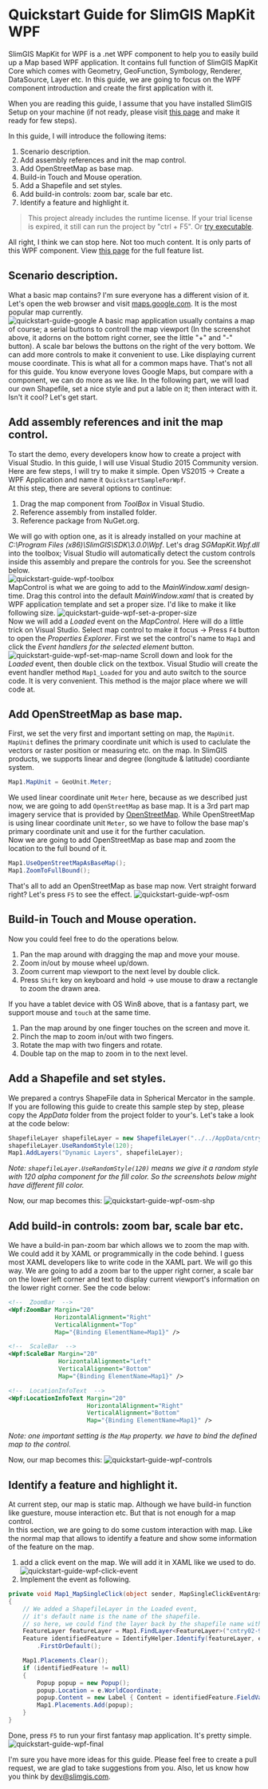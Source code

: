 # Quickstart Guide for SlimGIS MapKit WPF
SlimGIS MapKit for WPF is a .net WPF component to help you to easily build up a Map based WPF application. It contains full function of SlimGIS MapKit Core which comes with Geometry, GeoFunction, Symbology, Renderer, DataSource, Layer etc. In this guide, we are going to focus on the WPF component introduction and create the first application with it.

When you are reading this guide, I assume that you have installed SlimGIS Setup on your machine (if not ready, please visit [this page](http://www.slimgis.com/developers/installation) and make it ready for few steps).

In this guide, I will introduce the following items:

1. Scenario description.
2. Add assembly references and init the map control.
3. Add OpenStreetMap as base map.
4. Build-in Touch and Mouse operation.
5. Add a Shapefile and set styles.
5. Add build-in controls: zoom bar, scale bar etc.
7. Identify a feature and highlight it.

> This project already includes the runtime license. If your trial license is expired, it still can run the project by "ctrl + F5". Or [try executable](https://github.com/SlimGIS/QuickstartSampleForWPF/releases). 

All right, I think we can stop here. Not too much content. It is only parts of this WPF component. View [this page](#) for the full feature list.

## Scenario description.
What a basic map contains? I'm sure everyone has a different vision of it. Let's open the web browser and visit [maps.google.com](https://www.google.com/maps). It is the most popular map currently.  
![quickstart-guide-google](http://p1.bqimg.com/567571/baf5b2a702cd22b2.png)
A basic map application usually contains a map of course; a serial buttons to controll the map viewport (In the screenshot above, it adorns on the bottom right corner, see the little "+" and "-" button). A scale bar belows the buttons on the right of the very bottom. We can add more controls to make it convenient to use. Like displaying current mouse coordinate. This is what all for a common maps have. That's not all for this guide. You know everyone loves Google Maps, but compare with a component, we can do more as we like. In the following part, we will load our own Shapefile, set a nice style and put a lable on it; then interact with it. Isn't it cool? Let's get start.

## Add assembly references and init the map control.
To start the demo, every developers know how to create a project with Visual Studio. In this guide, I will use Visual Studio 2015 Community version. Here are few steps, I will try to make it simple. Open VS2015 -> Create a WPF Application and name it `QuickstartSampleForWpf`.  
At this step, there are several options to continue:

1. Drag the map component from *ToolBox* in Visual Studio.
2. Reference assembly from installed folder.
3. Reference package from NuGet.org.

We will go with option one, as it is already installed on your machine at *C:\Program Files (x86)\SlimGIS\SDK\3.0.0\Wpf*. Let's drag *SGMapKit.Wpf.dll* into the toolbox; Visual Studio will automatically detect the custom controls inside this assembly and prepare the controls for you. See the screenshot below.  
![quickstart-guide-wpf-toolbox](http://p1.bpimg.com/567571/89bfc2a2bcfda73d.png)  
MapControl is what we are going to add to the *MainWindow.xaml* design-time. Drag this control into the default *MainWindow.xaml* that is created by WPF application template and set a proper size. I'd like to make it like following size.
![quickstart-guide-wpf-set-a-proper-size](http://p1.bpimg.com/567571/8dc84d9cce26dcc8.png)  
Now we will add a *Loaded* event on the *MapControl*. Here will do a little trick on Visual Studio. Select map control to make it focus -> Press `F4` button to open the *Properties Explorer*. First we set the control's name to `Map1` and click the *Event handlers for the selected element* button. ![quickstart-guide-wpf-set-map-name](http://p1.bpimg.com/567571/3ee8c36d76dbb734.png)  Scroll down and look for the *Loaded* event, then double click on the textbox. Visual Studio will create the event handler method `Map1_Loaded` for you and auto switch to the source code. It is very convenient. This method is the major place where we will code at.

## Add OpenStreetMap as base map.
First, we set the very first and important setting on map, the `MapUnit`. `MapUnit` defines the primary coordinate unit which is used to caclulate the vectors or raster position or measuring etc. on the map. In SlimGIS products, we supports linear and degree (longitude & latitude) coordiante system.
```csharp
Map1.MapUnit = GeoUnit.Meter;
```
We used linear coordinate unit `Meter` here, because as we described just now, we are going to add `OpenStreetMap` as base map. It is a 3rd part map imagery service that is provided by [OpenStreetMap](http://www.openstreetmap.org). While OpenStreetMap is using linear coordinate unit `Meter`, so we have to follow the base map's primary coordinate unit and use it for the further caculation.  
Now we are going to add OpenStreetMap as base map and zoom the location to the full bound of it.
```csharp
Map1.UseOpenStreetMapAsBaseMap();
Map1.ZoomToFullBound();
```
That's all to add an OpenStreetMap as base map now. Vert straight forward right? Let's press `F5` to see the effect.
![quickstart-guide-wpf-osm](http://i1.piimg.com/567571/343ef1d7c3eab3b0.png)

## Build-in Touch and Mouse operation.
Now you could feel free to do the operations below. 

1. Pan the map around with dragging the map and move your mouse.
2. Zoom in/out by mouse wheel up/down.
3. Zoom current map viewport to the next level by double click.  
4. Press `Shift` key on keyboard and hold -> use mouse to draw a rectangle to zoom the drawn area.

If you have a tablet device with OS Win8 above, that is a fantasy part, we support mouse and `touch` at the same time.

1. Pan the map around by one finger touches on the screen and move it.
2. Pinch the map to zoom in/out with two fingers.
3. Rotate the map with two fingers and rotate.
4. Double tap on the map to zoom in to the next level.  

## Add a Shapefile and set styles.
We prepared a contrys ShapeFile data in Spherical Mercator in the sample. If you are following this guide to create this sample step by step, please copy the *AppData* folder from the project folder to your's. Let's take a look at the code below:
```csharp
ShapefileLayer shapefileLayer = new ShapefileLayer("../../AppData/cntry02-900913.shp");
shapefileLayer.UseRandomStyle(120);
Map1.AddLayers("Dynamic Layers", shapefileLayer);
```
*Note: `shapefileLayer.UseRandomStyle(120)` means we give it a random style with 120 alpha component for the fill color. So the screenshots below might have different fill color.*  

Now, our map becomes this:
![quickstart-guide-wpf-osm-shp](http://i1.piimg.com/567571/d1bcd2c7bd2d7f2f.png)

## Add build-in controls: zoom bar, scale bar etc.
We have a build-in pan-zoom bar which allows we to zoom the map with. We could add it by XAML or programmically in the code behind. I guess most XAML developers like to write code in the XAML part. We will go this way. We are going to add a zoom bar to the upper right corner, a scale bar on the lower left corner and text to display current viewport's information on the lower right corner. See the code below:  
```xml
<!--  ZoomBar  -->
<Wpf:ZoomBar Margin="20"
             HorizontalAlignment="Right"
             VerticalAlignment="Top"
             Map="{Binding ElementName=Map1}" />

<!--  ScaleBar  -->
<Wpf:ScaleBar Margin="20"
              HorizontalAlignment="Left"
              VerticalAlignment="Bottom"
              Map="{Binding ElementName=Map1}" />

<!--  LocationInfoText  -->
<Wpf:LocationInfoText Margin="20"
                      HorizontalAlignment="Right"
                      VerticalAlignment="Bottom"
                      Map="{Binding ElementName=Map1}" />
```
*Note: one important setting is the `Map` property. we have to bind the defined map to the control.*  

Now, our map becomes this:
![quickstart-guide-wpf-controls](http://p1.bqimg.com/567571/0c7145c9a188e320.png)

## Identify a feature and highlight it.
At current step, our map is static map. Although we have build-in function like guesture, mouse interaction etc. But that is not enough for a map control.  
In this section, we are going to do some custom interaction with map. Like the normal map that allows to identify a feature and show some information of the feature on the map.

1. add a click event on the map. We will add it in XAML like we used to do.  
![quickstart-guide-wpf-click-event](http://i1.piimg.com/567571/66896b73bbb7b557.png)
2. Implement the event as following.
```csharp
private void Map1_MapSingleClick(object sender, MapSingleClickEventArgs e)
{
    // We added a ShapefileLayer in the Loaded event, 
    // it's default name is the name of the shapefile.
    // so here, we could find the layer back by the shapefile name without extension. 
    FeatureLayer featureLayer = Map1.FindLayer<FeatureLayer>("cntry02-900913");
    Feature identifiedFeature = IdentifyHelper.Identify(featureLayer, e.WorldCoordinate, Map1.CurrentScale, Map1.MapUnit)
        .FirstOrDefault();

    Map1.Placements.Clear();
    if (identifiedFeature != null)
    {
        Popup popup = new Popup();
        popup.Location = e.WorldCoordinate;
        popup.Content = new Label { Content = identifiedFeature.FieldValues["LONG_NAME"] };
        Map1.Placements.Add(popup);
    }
}
```
Done, press `F5` to run your first fantasy map application. It's pretty simple. 
![quickstart-guide-wpf-final](http://i1.piimg.com/567571/13216e41ca9ae34b.png)

I'm sure you have more ideas for this guide. Please feel free to create a pull request, we are glad to take suggestions from you. Also, let us know how you think by dev@slimgis.com.
